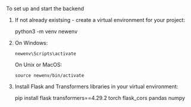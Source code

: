 To set up and start the backend 

1. If not already existsing - create a virtual environment for your project:

     python3 -m venv newenv

2.  On Windows: 

        newenv\Scripts\activate

    On Unix or MacOS: 
    
        source newenv/bin/activate

3. Install Flask and Transformers libraries in your virtual environment: 

     pip install flask transformers==4.29.2 torch flask_cors pandas numpy
